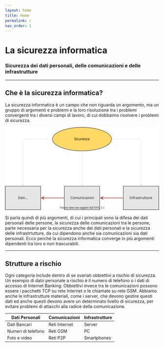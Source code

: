 ```yaml
---
layout: home
title: Home
permalink: /
nav_order: 1
---
```


# La sicurezza informatica
### Sicurezza dei dati personali, delle comunicazioni e delle infrastrutture

---

## Che è la sicurezza informatica?
La sicurezza informatica è un campo che non riguarda un argomento, ma un gruppo di argomenti e problemi e
la loro risoluzione tra i problemi convergenti tra i diversi campi di lavoro, di cui dobbaimo risolvere i
problemi di sicurezza.

![Schema](/assets/images/scheme_home.svg)

Si parla quindi di più argomenti, di cui i principali sono la difesa dei dati personali delle persone, la
sicurezza delle comunicazioni tra le persone, parte necessaria per la sicurezza anche dei dati personali e
la sicurezza delle infrastrtutture, da cui dipendono anche sia comunicazioni sia dati personali. Ecco perché
la sicurezza informatica converge in più argomenti dipendenti tra loro e non trascurabili.

---

## Strutture a rischio
Ogni categoria include dentro di se svariati obbiettivi a rischio di sicurezza. Un esempio di dato personale
a rischio è il numero di telefono o i dati di accesso di Internet Banking. Obbiettivi invece tra le comunicazioni
possono essere i pacchetti TCP su rete Internet o le chiamate su rete GSM. Abbiamo anche le infrastrutture
materiali, come i server, che devono gestire questi dati ed anche questi devono avere un determinato livello
di sicurezza, per evitare problemi di attacchi alla radice della comunicazione.

|Dati Personali|Comunicazioni|Infrastrutture|
|--- |--- |--- |
|Dati Bancari|Reti Internet|Server|
|Numeri di telefono|Reti GSM|PC|
|Foto e video|Reti P2P|Smartphones|




